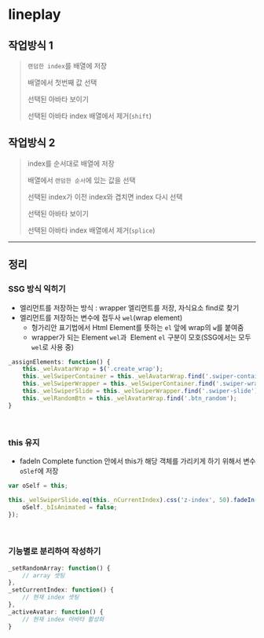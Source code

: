 # lineplay

## 작업방식 1

> `랜덤한 index`를 배열에 저장
> 
> 배열에서 첫번째 값 선택
> 
> 선택된 아바타 보이기
> 
> 선택된 아바타 index 배열에서 제거(`shift`)

## 작업방식 2

> index를 순서대로 배열에 저장
> 
> 배열에서 `랜덤한 순서`에 있는 값을 선택
> 
> 선택된 index가 이전 index와 겹치면 index 다시 선택
> 
> 선택된 아바타 보이기
> 
> 선택된 아바타 index 배열에서 제거(`splice`)

------------

## 정리

### SSG 방식 익히기

* 엘리먼트를 저장하는 방식 : wrapper 엘리먼트를 저장, 자식요소 find로 찾기
* 엘리먼트를 저장하는 변수에 접두사 `wel`(wrap element)
	* 헝가리안 표기법에서 Html Element를 뜻하는 `el` 앞에 wrap의 `w`를 붙여줌
	* wrapper가 되는 Element `wel`과  Element `el` 구분이 모호(SSG에서는 모두 `wel`로 사용 중)

```javascript
_assignElements: function() {
	this._welAvatarWrap = $('.create_wrap');
	this._welSwiperContainer = this._welAvatarWrap.find('.swiper-container');
	this._welSwiperWrapper = this._welSwiperContainer.find('.swiper-wrapper');
	this._welSwiperSlide = this._welSwiperWrapper.find('.swiper-slide');
	this._welRandomBtn = this._welAvatarWrap.find('.btn_random');
}
```

<br>

### this 유지

* fadeIn Complete function 안에서 this가 해당 객체를 가리키게 하기 위해서 변수 `oSlef`에 저장

```javascript
var oSelf = this;

this._welSwiperSlide.eq(this._nCurrentIndex).css('z-index', 50).fadeIn(400, function(){
	oSelf._bIsAnimated = false;
});
```

<br>

### 기능별로 분리하여  작성하기
```javascript
_setRandomArray: function() {
	// array 셋팅
},
_setCurrentIndex: function() {
	// 현재 index 셋팅
},
_activeAvatar: function() {
	// 현재 index 아바타 활성화
}
```
